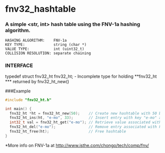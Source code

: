 # fnv32_hashtable
### A simple <str, int> hash table using the FNV-1a hashing algorithm.
```
HASHING ALGORITHM:    FNV-1a  
KEY TYPE:             string (char *)  
VALUE TYPE:           int (uint32_t)  
COLLISION RESOLUTION: separate chaining
```
 
### INTERFACE 
typedef struct fnv32_ht fnv32_ht;
    - Incomplete type for holding **fnv32_ht *** returned by fnv32_ht_new()

###Example
```c
#include "fnv32_ht.h"

int main() {
  fnv32_ht *ht = fnv32_ht_new(50);    // Create new hashtable with 50 buckets
  fnv32_ht_ins(ht, "e-mo", 33);       // Insert entry with key "e-mo" and value 33
  int32_t val = fnv32_ht_get("e-mo"); // Retrieve value associated with key "e-mo" (33)
  fnv32_ht_del("e-mo");               // Remove entry associated with key "e-mo"
  fnv32_ht_free(ht);                  // Free hashtable
}
```

*More info on FNV-1a at http://www.isthe.com/chongo/tech/comp/fnv/
